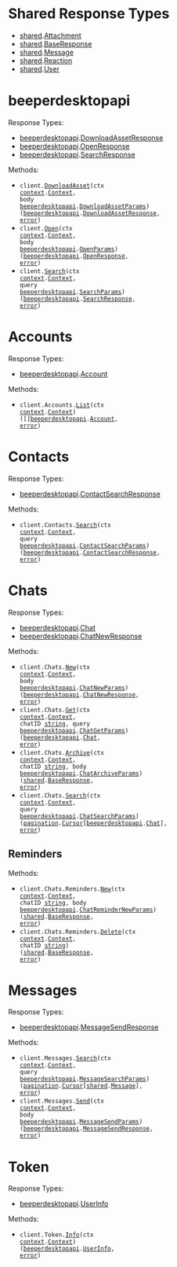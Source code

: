 # Shared Response Types

- <a href="https://pkg.go.dev/github.com/beeper/desktop-api-go/shared">shared</a>.<a href="https://pkg.go.dev/github.com/beeper/desktop-api-go/shared#Attachment">Attachment</a>
- <a href="https://pkg.go.dev/github.com/beeper/desktop-api-go/shared">shared</a>.<a href="https://pkg.go.dev/github.com/beeper/desktop-api-go/shared#BaseResponse">BaseResponse</a>
- <a href="https://pkg.go.dev/github.com/beeper/desktop-api-go/shared">shared</a>.<a href="https://pkg.go.dev/github.com/beeper/desktop-api-go/shared#Message">Message</a>
- <a href="https://pkg.go.dev/github.com/beeper/desktop-api-go/shared">shared</a>.<a href="https://pkg.go.dev/github.com/beeper/desktop-api-go/shared#Reaction">Reaction</a>
- <a href="https://pkg.go.dev/github.com/beeper/desktop-api-go/shared">shared</a>.<a href="https://pkg.go.dev/github.com/beeper/desktop-api-go/shared#User">User</a>

# beeperdesktopapi

Response Types:

- <a href="https://pkg.go.dev/github.com/beeper/desktop-api-go">beeperdesktopapi</a>.<a href="https://pkg.go.dev/github.com/beeper/desktop-api-go#DownloadAssetResponse">DownloadAssetResponse</a>
- <a href="https://pkg.go.dev/github.com/beeper/desktop-api-go">beeperdesktopapi</a>.<a href="https://pkg.go.dev/github.com/beeper/desktop-api-go#OpenResponse">OpenResponse</a>
- <a href="https://pkg.go.dev/github.com/beeper/desktop-api-go">beeperdesktopapi</a>.<a href="https://pkg.go.dev/github.com/beeper/desktop-api-go#SearchResponse">SearchResponse</a>

Methods:

- <code title="post /v1/app/download-asset">client.<a href="https://pkg.go.dev/github.com/beeper/desktop-api-go#BeeperdesktopapiService.DownloadAsset">DownloadAsset</a>(ctx <a href="https://pkg.go.dev/context">context</a>.<a href="https://pkg.go.dev/context#Context">Context</a>, body <a href="https://pkg.go.dev/github.com/beeper/desktop-api-go">beeperdesktopapi</a>.<a href="https://pkg.go.dev/github.com/beeper/desktop-api-go#DownloadAssetParams">DownloadAssetParams</a>) (<a href="https://pkg.go.dev/github.com/beeper/desktop-api-go">beeperdesktopapi</a>.<a href="https://pkg.go.dev/github.com/beeper/desktop-api-go#DownloadAssetResponse">DownloadAssetResponse</a>, <a href="https://pkg.go.dev/builtin#error">error</a>)</code>
- <code title="post /v1/app/open">client.<a href="https://pkg.go.dev/github.com/beeper/desktop-api-go#BeeperdesktopapiService.Open">Open</a>(ctx <a href="https://pkg.go.dev/context">context</a>.<a href="https://pkg.go.dev/context#Context">Context</a>, body <a href="https://pkg.go.dev/github.com/beeper/desktop-api-go">beeperdesktopapi</a>.<a href="https://pkg.go.dev/github.com/beeper/desktop-api-go#OpenParams">OpenParams</a>) (<a href="https://pkg.go.dev/github.com/beeper/desktop-api-go">beeperdesktopapi</a>.<a href="https://pkg.go.dev/github.com/beeper/desktop-api-go#OpenResponse">OpenResponse</a>, <a href="https://pkg.go.dev/builtin#error">error</a>)</code>
- <code title="get /v1/search">client.<a href="https://pkg.go.dev/github.com/beeper/desktop-api-go#BeeperdesktopapiService.Search">Search</a>(ctx <a href="https://pkg.go.dev/context">context</a>.<a href="https://pkg.go.dev/context#Context">Context</a>, query <a href="https://pkg.go.dev/github.com/beeper/desktop-api-go">beeperdesktopapi</a>.<a href="https://pkg.go.dev/github.com/beeper/desktop-api-go#SearchParams">SearchParams</a>) (<a href="https://pkg.go.dev/github.com/beeper/desktop-api-go">beeperdesktopapi</a>.<a href="https://pkg.go.dev/github.com/beeper/desktop-api-go#SearchResponse">SearchResponse</a>, <a href="https://pkg.go.dev/builtin#error">error</a>)</code>

# Accounts

Response Types:

- <a href="https://pkg.go.dev/github.com/beeper/desktop-api-go">beeperdesktopapi</a>.<a href="https://pkg.go.dev/github.com/beeper/desktop-api-go#Account">Account</a>

Methods:

- <code title="get /v1/accounts">client.Accounts.<a href="https://pkg.go.dev/github.com/beeper/desktop-api-go#AccountService.List">List</a>(ctx <a href="https://pkg.go.dev/context">context</a>.<a href="https://pkg.go.dev/context#Context">Context</a>) ([]<a href="https://pkg.go.dev/github.com/beeper/desktop-api-go">beeperdesktopapi</a>.<a href="https://pkg.go.dev/github.com/beeper/desktop-api-go#Account">Account</a>, <a href="https://pkg.go.dev/builtin#error">error</a>)</code>

# Contacts

Response Types:

- <a href="https://pkg.go.dev/github.com/beeper/desktop-api-go">beeperdesktopapi</a>.<a href="https://pkg.go.dev/github.com/beeper/desktop-api-go#ContactSearchResponse">ContactSearchResponse</a>

Methods:

- <code title="get /v1/contacts/search">client.Contacts.<a href="https://pkg.go.dev/github.com/beeper/desktop-api-go#ContactService.Search">Search</a>(ctx <a href="https://pkg.go.dev/context">context</a>.<a href="https://pkg.go.dev/context#Context">Context</a>, query <a href="https://pkg.go.dev/github.com/beeper/desktop-api-go">beeperdesktopapi</a>.<a href="https://pkg.go.dev/github.com/beeper/desktop-api-go#ContactSearchParams">ContactSearchParams</a>) (<a href="https://pkg.go.dev/github.com/beeper/desktop-api-go">beeperdesktopapi</a>.<a href="https://pkg.go.dev/github.com/beeper/desktop-api-go#ContactSearchResponse">ContactSearchResponse</a>, <a href="https://pkg.go.dev/builtin#error">error</a>)</code>

# Chats

Response Types:

- <a href="https://pkg.go.dev/github.com/beeper/desktop-api-go">beeperdesktopapi</a>.<a href="https://pkg.go.dev/github.com/beeper/desktop-api-go#Chat">Chat</a>
- <a href="https://pkg.go.dev/github.com/beeper/desktop-api-go">beeperdesktopapi</a>.<a href="https://pkg.go.dev/github.com/beeper/desktop-api-go#ChatNewResponse">ChatNewResponse</a>

Methods:

- <code title="post /v1/chats">client.Chats.<a href="https://pkg.go.dev/github.com/beeper/desktop-api-go#ChatService.New">New</a>(ctx <a href="https://pkg.go.dev/context">context</a>.<a href="https://pkg.go.dev/context#Context">Context</a>, body <a href="https://pkg.go.dev/github.com/beeper/desktop-api-go">beeperdesktopapi</a>.<a href="https://pkg.go.dev/github.com/beeper/desktop-api-go#ChatNewParams">ChatNewParams</a>) (<a href="https://pkg.go.dev/github.com/beeper/desktop-api-go">beeperdesktopapi</a>.<a href="https://pkg.go.dev/github.com/beeper/desktop-api-go#ChatNewResponse">ChatNewResponse</a>, <a href="https://pkg.go.dev/builtin#error">error</a>)</code>
- <code title="get /v1/chats/{chatID}">client.Chats.<a href="https://pkg.go.dev/github.com/beeper/desktop-api-go#ChatService.Get">Get</a>(ctx <a href="https://pkg.go.dev/context">context</a>.<a href="https://pkg.go.dev/context#Context">Context</a>, chatID <a href="https://pkg.go.dev/builtin#string">string</a>, query <a href="https://pkg.go.dev/github.com/beeper/desktop-api-go">beeperdesktopapi</a>.<a href="https://pkg.go.dev/github.com/beeper/desktop-api-go#ChatGetParams">ChatGetParams</a>) (<a href="https://pkg.go.dev/github.com/beeper/desktop-api-go">beeperdesktopapi</a>.<a href="https://pkg.go.dev/github.com/beeper/desktop-api-go#Chat">Chat</a>, <a href="https://pkg.go.dev/builtin#error">error</a>)</code>
- <code title="post /v1/chats/{chatID}/archive">client.Chats.<a href="https://pkg.go.dev/github.com/beeper/desktop-api-go#ChatService.Archive">Archive</a>(ctx <a href="https://pkg.go.dev/context">context</a>.<a href="https://pkg.go.dev/context#Context">Context</a>, chatID <a href="https://pkg.go.dev/builtin#string">string</a>, body <a href="https://pkg.go.dev/github.com/beeper/desktop-api-go">beeperdesktopapi</a>.<a href="https://pkg.go.dev/github.com/beeper/desktop-api-go#ChatArchiveParams">ChatArchiveParams</a>) (<a href="https://pkg.go.dev/github.com/beeper/desktop-api-go/shared">shared</a>.<a href="https://pkg.go.dev/github.com/beeper/desktop-api-go/shared#BaseResponse">BaseResponse</a>, <a href="https://pkg.go.dev/builtin#error">error</a>)</code>
- <code title="get /v1/chats/search">client.Chats.<a href="https://pkg.go.dev/github.com/beeper/desktop-api-go#ChatService.Search">Search</a>(ctx <a href="https://pkg.go.dev/context">context</a>.<a href="https://pkg.go.dev/context#Context">Context</a>, query <a href="https://pkg.go.dev/github.com/beeper/desktop-api-go">beeperdesktopapi</a>.<a href="https://pkg.go.dev/github.com/beeper/desktop-api-go#ChatSearchParams">ChatSearchParams</a>) (<a href="https://pkg.go.dev/github.com/beeper/desktop-api-go/packages/pagination">pagination</a>.<a href="https://pkg.go.dev/github.com/beeper/desktop-api-go/packages/pagination#Cursor">Cursor</a>[<a href="https://pkg.go.dev/github.com/beeper/desktop-api-go">beeperdesktopapi</a>.<a href="https://pkg.go.dev/github.com/beeper/desktop-api-go#Chat">Chat</a>], <a href="https://pkg.go.dev/builtin#error">error</a>)</code>

## Reminders

Methods:

- <code title="post /v1/chats/{chatID}/reminders">client.Chats.Reminders.<a href="https://pkg.go.dev/github.com/beeper/desktop-api-go#ChatReminderService.New">New</a>(ctx <a href="https://pkg.go.dev/context">context</a>.<a href="https://pkg.go.dev/context#Context">Context</a>, chatID <a href="https://pkg.go.dev/builtin#string">string</a>, body <a href="https://pkg.go.dev/github.com/beeper/desktop-api-go">beeperdesktopapi</a>.<a href="https://pkg.go.dev/github.com/beeper/desktop-api-go#ChatReminderNewParams">ChatReminderNewParams</a>) (<a href="https://pkg.go.dev/github.com/beeper/desktop-api-go/shared">shared</a>.<a href="https://pkg.go.dev/github.com/beeper/desktop-api-go/shared#BaseResponse">BaseResponse</a>, <a href="https://pkg.go.dev/builtin#error">error</a>)</code>
- <code title="delete /v1/chats/{chatID}/reminders">client.Chats.Reminders.<a href="https://pkg.go.dev/github.com/beeper/desktop-api-go#ChatReminderService.Delete">Delete</a>(ctx <a href="https://pkg.go.dev/context">context</a>.<a href="https://pkg.go.dev/context#Context">Context</a>, chatID <a href="https://pkg.go.dev/builtin#string">string</a>) (<a href="https://pkg.go.dev/github.com/beeper/desktop-api-go/shared">shared</a>.<a href="https://pkg.go.dev/github.com/beeper/desktop-api-go/shared#BaseResponse">BaseResponse</a>, <a href="https://pkg.go.dev/builtin#error">error</a>)</code>

# Messages

Response Types:

- <a href="https://pkg.go.dev/github.com/beeper/desktop-api-go">beeperdesktopapi</a>.<a href="https://pkg.go.dev/github.com/beeper/desktop-api-go#MessageSendResponse">MessageSendResponse</a>

Methods:

- <code title="get /v1/messages/search">client.Messages.<a href="https://pkg.go.dev/github.com/beeper/desktop-api-go#MessageService.Search">Search</a>(ctx <a href="https://pkg.go.dev/context">context</a>.<a href="https://pkg.go.dev/context#Context">Context</a>, query <a href="https://pkg.go.dev/github.com/beeper/desktop-api-go">beeperdesktopapi</a>.<a href="https://pkg.go.dev/github.com/beeper/desktop-api-go#MessageSearchParams">MessageSearchParams</a>) (<a href="https://pkg.go.dev/github.com/beeper/desktop-api-go/packages/pagination">pagination</a>.<a href="https://pkg.go.dev/github.com/beeper/desktop-api-go/packages/pagination#Cursor">Cursor</a>[<a href="https://pkg.go.dev/github.com/beeper/desktop-api-go/shared">shared</a>.<a href="https://pkg.go.dev/github.com/beeper/desktop-api-go/shared#Message">Message</a>], <a href="https://pkg.go.dev/builtin#error">error</a>)</code>
- <code title="post /v1/messages">client.Messages.<a href="https://pkg.go.dev/github.com/beeper/desktop-api-go#MessageService.Send">Send</a>(ctx <a href="https://pkg.go.dev/context">context</a>.<a href="https://pkg.go.dev/context#Context">Context</a>, body <a href="https://pkg.go.dev/github.com/beeper/desktop-api-go">beeperdesktopapi</a>.<a href="https://pkg.go.dev/github.com/beeper/desktop-api-go#MessageSendParams">MessageSendParams</a>) (<a href="https://pkg.go.dev/github.com/beeper/desktop-api-go">beeperdesktopapi</a>.<a href="https://pkg.go.dev/github.com/beeper/desktop-api-go#MessageSendResponse">MessageSendResponse</a>, <a href="https://pkg.go.dev/builtin#error">error</a>)</code>

# Token

Response Types:

- <a href="https://pkg.go.dev/github.com/beeper/desktop-api-go">beeperdesktopapi</a>.<a href="https://pkg.go.dev/github.com/beeper/desktop-api-go#UserInfo">UserInfo</a>

Methods:

- <code title="get /oauth/userinfo">client.Token.<a href="https://pkg.go.dev/github.com/beeper/desktop-api-go#TokenService.Info">Info</a>(ctx <a href="https://pkg.go.dev/context">context</a>.<a href="https://pkg.go.dev/context#Context">Context</a>) (<a href="https://pkg.go.dev/github.com/beeper/desktop-api-go">beeperdesktopapi</a>.<a href="https://pkg.go.dev/github.com/beeper/desktop-api-go#UserInfo">UserInfo</a>, <a href="https://pkg.go.dev/builtin#error">error</a>)</code>
